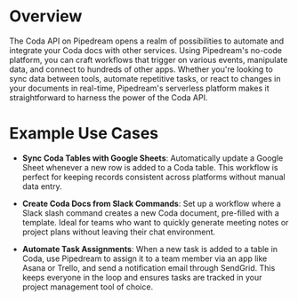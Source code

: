 # Overview

The Coda API on Pipedream opens a realm of possibilities to automate and integrate your Coda docs with other services. Using Pipedream's no-code platform, you can craft workflows that trigger on various events, manipulate data, and connect to hundreds of other apps. Whether you're looking to sync data between tools, automate repetitive tasks, or react to changes in your documents in real-time, Pipedream's serverless platform makes it straightforward to harness the power of the Coda API.

# Example Use Cases

- **Sync Coda Tables with Google Sheets**: Automatically update a Google Sheet whenever a new row is added to a Coda table. This workflow is perfect for keeping records consistent across platforms without manual data entry.

- **Create Coda Docs from Slack Commands**: Set up a workflow where a Slack slash command creates a new Coda document, pre-filled with a template. Ideal for teams who want to quickly generate meeting notes or project plans without leaving their chat environment.

- **Automate Task Assignments**: When a new task is added to a table in Coda, use Pipedream to assign it to a team member via an app like Asana or Trello, and send a notification email through SendGrid. This keeps everyone in the loop and ensures tasks are tracked in your project management tool of choice.
